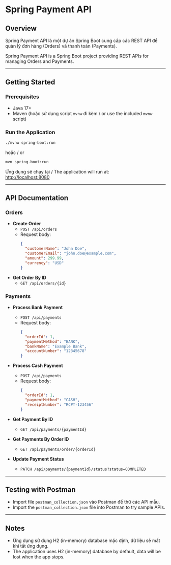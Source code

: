 # Spring Payment API

## Overview

Spring Payment API là một dự án Spring Boot cung cấp các REST API để quản lý đơn hàng (Orders) và thanh toán (Payments).

Spring Payment API is a Spring Boot project providing REST APIs for managing Orders and Payments.

---

## Getting Started

### Prerequisites

- Java 17+
- Maven (hoặc sử dụng script `mvnw` đi kèm / or use the included `mvnw` script)

### Run the Application

```sh
./mvnw spring-boot:run
```
hoặc / or
```sh
mvn spring-boot:run
```

Ứng dụng sẽ chạy tại / The application will run at:  
[http://localhost:8080](http://localhost:8080)

---

## API Documentation

### Orders

- **Create Order**
  - `POST /api/orders`
  - Request body:
    ```json
    {
      "customerName": "John Doe",
      "customerEmail": "john.doe@example.com",
      "amount": 299.99,
      "currency": "USD"
    }
    ```
- **Get Order By ID**
  - `GET /api/orders/{id}`

### Payments

- **Process Bank Payment**
  - `POST /api/payments`
  - Request body:
    ```json
    {
      "orderId": 1,
      "paymentMethod": "BANK",
      "bankName": "Example Bank",
      "accountNumber": "12345678"
    }
    ```
- **Process Cash Payment**
  - `POST /api/payments`
  - Request body:
    ```json
    {
      "orderId": 1,
      "paymentMethod": "CASH",
      "receiptNumber": "RCPT-123456"
    }
    ```
- **Get Payment By ID**
  - `GET /api/payments/{paymentId}`

- **Get Payments By Order ID**
  - `GET /api/payments/order/{orderId}`

- **Update Payment Status**
  - `PATCH /api/payments/{paymentId}/status?status=COMPLETED`

---

## Testing with Postman

- Import file `postman_collection.json` vào Postman để thử các API mẫu.
- Import the `postman_collection.json` file into Postman to try sample APIs.

---

## Notes

- Ứng dụng sử dụng H2 (in-memory) database mặc định, dữ liệu sẽ mất khi tắt ứng dụng.
- The application uses H2 (in-memory) database by default, data will be lost when the app stops.
